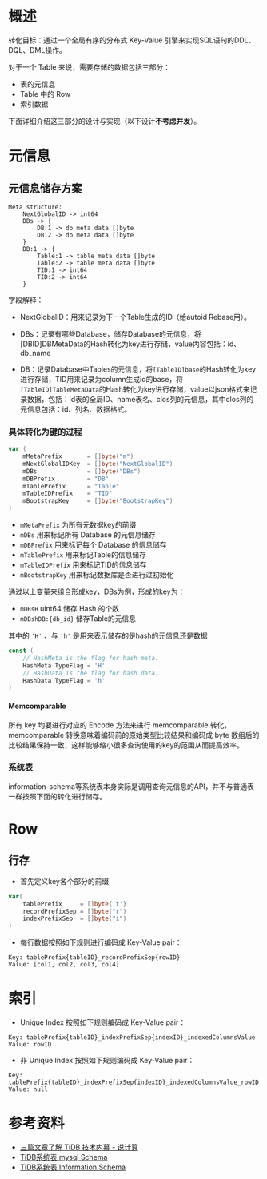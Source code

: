 # 概述

转化目标：通过一个全局有序的分布式 Key-Value 引擎来实现SQL语句的DDL、DQL、DML操作。

对于一个 Table 来说，需要存储的数据包括三部分：
- 表的元信息
- Table 中的 Row
- 索引数据

下面详细介绍这三部分的设计与实现（以下设计**不考虑并发**）。

# 元信息

## 元信息储存方案
```
Meta structure:
	NextGlobalID -> int64
	DBs -> {
		DB:1 -> db meta data []byte
		DB:2 -> db meta data []byte
	}
	DB:1 -> {
		Table:1 -> table meta data []byte
		Table:2 -> table meta data []byte
		TID:1 -> int64
		TID:2 -> int64
	}
```

字段解释：

- NextGlobalID：用来记录为下一个Table生成的ID（给autoid Rebase用）。

- DBs：记录有哪些Database，储存Database的元信息，将[DBID]DBMetaData的Hash转化为key进行存储，value内容包括：id、db_name

- DB：记录Database中Tables的元信息，将```[TableID]base```的Hash转化为key进行存储，TID用来记录为column生成id的base，将```[TableID]TableMetaData```的Hash转化为key进行存储，value以json格式来记录数据，包括：id表的全局ID、name表名、clos列的元信息，其中clos列的元信息包括：id、列名、数据格式。

### 具体转化为键的过程

```go
var (
	mMetaPrefix       = []byte("m")
	mNextGlobalIDKey  = []byte("NextGlobalID")
	mDBs              = []byte("DBs")
	mDBPrefix         = "DB"
	mTablePrefix      = "Table"
	mTableIDPrefix    = "TID"
	mBootstrapKey     = []byte("BootstrapKey")
)
```
- `mMetaPrefix` 为所有元数据key的前缀
- `mDBs` 用来标记所有 Database 的元信息储存
- `mDBPrefix` 用来标记每个 Database 的信息储存
- `mTablePrefix` 用来标记Table的信息储存
- `mTableIDPrefix` 用来标记TID的信息储存
- `mBootstrapKey` 用来标记数据库是否进行过初始化

通过以上变量来组合形成key，DBs为例，形成的key为：
- `mDBsH` uint64 储存 Hash 的个数
- `mDBshDB:{db_id}` 储存Table的元信息

其中的 `'H'` 、与 `'h'` 是用来表示储存的是hash的元信息还是数据

```go
const (
	// HashMeta is the flag for hash meta.
	HashMeta TypeFlag = 'H'
	// HashData is the flag for hash data.
	HashData TypeFlag = 'h'
)
```

#### Memcomparable

所有 key 均要进行对应的 Encode 方法来进行 memcomparable 转化，memcomparable 转换意味着编码前的原始类型比较结果和编码成 byte 数组后的比较结果保持一致，这样能够缩小很多查询使用的key的范围从而提高效率。

### 系统表

information-schema等系统表本身实际是调用查询元信息的API，并不与普通表一样按照下面的转化进行储存。

# Row

## 行存
- 首先定义key各个部分的前缀
```go
var(
	tablePrefix     = []byte{'t'}
	recordPrefixSep = []byte("r")
	indexPrefixSep  = []byte("i")
)
```
- 每行数据按照如下规则进行编码成 Key-Value pair：
```
Key: tablePrefix{tableID}_recordPrefixSep{rowID}
Value: [col1, col2, col3, col4]
```

# 索引

- Unique Index 按照如下规则编码成 Key-Value pair：
```
Key: tablePrefix{tableID}_indexPrefixSep{indexID}_indexedColumnsValue
Value: rowID
```

- 非 Unique Index 按照如下规则编码成 Key-Value pair：
```
Key: tablePrefix{tableID}_indexPrefixSep{indexID}_indexedColumnsValue_rowID
Value: null
```

# 参考资料
- [三篇文章了解 TiDB 技术内幕 - 说计算](https://pingcap.com/blog-cn/tidb-internal-2/)
- [TiDB系统表 mysql Schema](https://docs.pingcap.com/zh/tidb/stable/mysql-schema)
- [TiDB系统表 Information Schema](https://docs.pingcap.com/zh/tidb/stable/information-schema)
